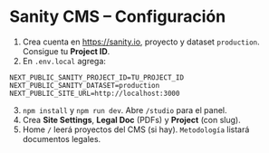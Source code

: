 # Sanity CMS – Configuración

1) Crea cuenta en https://sanity.io, proyecto y dataset `production`. Consigue tu **Project ID**.
2) En `.env.local` agrega:
```
NEXT_PUBLIC_SANITY_PROJECT_ID=TU_PROJECT_ID
NEXT_PUBLIC_SANITY_DATASET=production
NEXT_PUBLIC_SITE_URL=http://localhost:3000
```
3) `npm install` y `npm run dev`. Abre `/studio` para el panel.
4) Crea **Site Settings**, **Legal Doc** (PDFs) y **Project** (con slug).
5) Home `/` leerá proyectos del CMS (si hay). `Metodología` listará documentos legales.
